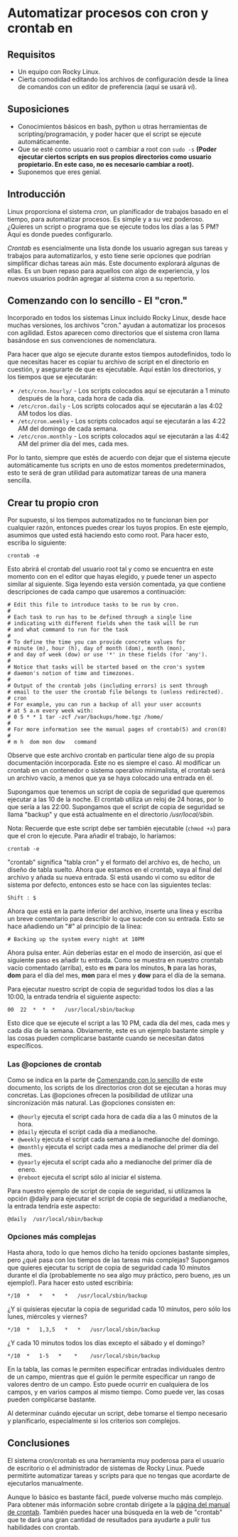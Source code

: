 # Automatizar procesos con cron y crontab en

## Requisitos

* Un equipo con Rocky Linux.
* Cierta comodidad editando los archivos de configuración desde la linea de comandos con un editor de preferencia (aquí se usará _vi_).

## <a name="suposiciones"></a> Suposiciones

* Conocimientos básicos en bash, python u otras herramientas de scripting/programación, y poder hacer que el script se ejecute automáticamente.
* Que se esté como usuario root o cambiar a root con `sudo -s` **(Poder ejecutar ciertos scripts en sus propios directorios como usuario propietario. En este caso, no es necesario cambiar a root).**
* Suponemos que eres genial.

## Introducción

Linux proporciona el sistema _cron_, un planificador de trabajos basado en el tiempo, para automatizar procesos. Es simple y a su vez poderoso. ¿Quieres un script o programa que se ejecute todos los días a las 5 PM? Aquí es donde puedes configurarlo.

_Crontab_ es esencialmente una lista donde los usuario agregan sus tareas y trabajos para automatizarlos, y esto tiene serie opciones que podrían simplificar dichas tareas aún más. Este documento explorará algunas de ellas. Es un buen repaso para aquellos con algo de experiencia, y los nuevos usuarios podrán agregar al sistema cron a su repertorio.

## <a name="Comenzando con lo sencillo"></a> Comenzando con lo sencillo - El "cron."

Incorporado en todos los sistemas Linux incluido Rocky Linux, desde hace muchas versiones, los archivos "cron." ayudan a automatizar los procesos con agilidad. Estos aparecen como directorios que el sistema cron llama basándose en sus convenciones de nomenclatura.

Para hacer que algo se ejecute durante estos tiempos autodefinidos, todo lo que necesitas hacer es copiar tu archivo de script en el directorio en cuestión, y asegurarte de que es ejecutable. Aquí están los directorios, y los tiempos que se ejecutarán:

* `/etc/cron.hourly/` - Los scripts colocados aquí se ejecutarán a 1 minuto después de la hora, cada hora de cada día.
* `/etc/cron.daily` - Los scripts colocados aquí se ejecutarán a las 4:02 AM todos los días.
* `/etc/cron.weekly` - Los scripts colocados aquí se ejecutarán a las 4:22 AM del domingo de cada semana.
* `/etc/cron.monthly` - Los scripts colocados aquí se ejecutarán a las 4:42 AM del primer día del mes, cada mes.

Por lo tanto, siempre que estés de acuerdo con dejar que el sistema ejecute automáticamente tus scripts en uno de estos momentos predeterminados, esto te será de gran utilidad para automatizar tareas de una manera sencilla.

## Crear tu propio cron

Por supuesto, si los tiempos automatizados no te funcionan bien por cualquier razón, entonces puedes crear los tuyos propios. En este ejemplo, asumimos que usted está haciendo esto como root. Para hacer esto, escriba lo siguiente:

`crontab -e`

Esto abrirá el crontab del usuario root tal y como se encuentra en este momento con en el editor que hayas elegido, y puede tener un aspecto similar al siguiente. Siga leyendo esta versión comentada, ya que contiene descripciones de cada campo que usaremos a continuación:

```
# Edit this file to introduce tasks to be run by cron.
# 
# Each task to run has to be defined through a single line
# indicating with different fields when the task will be run
# and what command to run for the task
# 
# To define the time you can provide concrete values for
# minute (m), hour (h), day of month (dom), month (mon),
# and day of week (dow) or use '*' in these fields (for 'any').
# 
# Notice that tasks will be started based on the cron's system
# daemon's notion of time and timezones.
# 
# Output of the crontab jobs (including errors) is sent through
# email to the user the crontab file belongs to (unless redirected).
# cron
# For example, you can run a backup of all your user accounts
# at 5 a.m every week with:
# 0 5 * * 1 tar -zcf /var/backups/home.tgz /home/
# 
# For more information see the manual pages of crontab(5) and cron(8)
# 
# m h  dom mon dow   command
```

Observe que este archivo crontab en particular tiene algo de su propia documentación incorporada. Este no es siempre el caso. Al modificar un crontab en un contenedor o sistema operativo minimalista, el crontab será un archivo vacío, a menos que ya se haya colocado una entrada en él.

Supongamos que tenemos un script de copia de seguridad que queremos ejecutar a las 10 de la noche. El crontab utiliza un reloj de 24 horas, por lo que sería a las 22:00. Supongamos que el script de copia de seguridad se llama "backup" y que está actualmente en el directorio _/usr/local/sbin_. 

Nota: Recuerde que este script debe ser también ejecutable (`chmod +x`) para que el cron lo ejecute. Para añadir el trabajo, lo haríamos:

`crontab -e`

"crontab" significa "tabla cron" y el formato del archivo es, de hecho, un diseño de tabla suelto. Ahora que estamos en el crontab, vaya al final del archivo y añada su nueva entrada. Si está usando vi como su editor de sistema por defecto, entonces esto se hace con las siguientes teclas:

`Shift : $`

Ahora que está en la parte inferior del archivo, inserte una línea y escriba un breve comentario para describir lo que sucede con su entrada. Esto se hace añadiendo un "#" al principio de la línea:

`# Backing up the system every night at 10PM`

Ahora pulsa enter. Aún deberías estar en el modo de inserción, así que el siguiente paso es añadir tu entrada. Como se muestra en nuestro crontab vacío comentado (arriba), esto es **m** para los minutos, **h** para las horas, **dom** para el día del mes, **mon** para el mes y **dow** para el día de la semana. 

Para ejecutar nuestro script de copia de seguridad todos los días a las 10:00, la entrada tendría el siguiente aspecto:

`00  22  *  *  *   /usr/local/sbin/backup`

Esto dice que se ejecute el script a las 10 PM, cada día del mes, cada mes y cada día de la semana. Obviamente, este es un ejemplo bastante simple y las cosas pueden complicarse bastante cuando se necesitan datos específicos.

### Las @opciones de crontab

Como se indica en la parte de [Comenzando con lo sencillo](##-comenzando-con-lo-sencillo) de este documento, los scripts de los directorios cron dot se ejecutan a horas muy concretas. Las @opciones ofrecen la posibilidad de utilizar una sincronización más natural. Las @opciones consisten en:

* `@hourly` ejecuta el script cada hora de cada día a las 0 minutos de la hora.
* `@daily` ejecuta el script cada día a medianoche.
* `@weekly` ejecuta el script cada semana a la medianoche del domingo.
* `@monthly` ejecuta el script cada mes a medianoche del primer día del mes.
* `@yearly` ejecuta el script cada año a medianoche del primer día de enero.
* `@reboot` ejecuta el script sólo al iniciar el sistema.

Para nuestro ejemplo de script de copia de seguridad, si utilizamos la opción @daily para ejecutar el script de copia de seguridad a medianoche, la entrada tendría este aspecto:

`@daily  /usr/local/sbin/backup`

### Opciones más complejas

Hasta ahora, todo lo que hemos dicho ha tenido opciones bastante simples, pero ¿qué pasa con los tiempos de las tareas más complejas? Supongamos que quieres ejecutar tu script de copia de seguridad cada 10 minutos durante el día (probablemente no sea algo muy práctico, pero bueno, ¡es un ejemplo!). Para hacer esto usted escribiría:

`*/10  *   *   *   *   /usr/local/sbin/backup`

¿Y si quisieras ejecutar la copia de seguridad cada 10 minutos, pero sólo los lunes, miércoles y viernes?

`*/10  *   1,3,5   *   *   /usr/local/sbin/backup`

¿Y cada 10 minutos todos los días excepto el sábado y el domingo?

`*/10  *   1-5   *    *    /usr/local/sbin/backup`

En la tabla, las comas le permiten especificar entradas individuales dentro de un campo, mientras que el guión le permite especificar un rango de valores dentro de un campo. Esto puede ocurrir en cualquiera de los campos, y en varios campos al mismo tiempo. Como puede ver, las cosas pueden complicarse bastante. 

Al determinar cuándo ejecutar un script, debe tomarse el tiempo necesario y planificarlo, especialmente si los criterios son complejos.

## Conclusiones

El sistema cron/crontab es una herramienta muy poderosa para el usuario de escritorio o el administrador de sistemas de Rocky Linux. Puede permitirte automatizar tareas y scripts para que no tengas que acordarte de ejecutarlos manualmente. 

Aunque lo básico es bastante fácil, puede volverse mucho más complejo. Para obtener más información sobre crontab dirígete a la [página del manual de crontab](https://man7.org/linux/man-pages/man5/crontab.5.html). También puedes hacer una búsqueda en la web de "crontab" que te dará una gran cantidad de resultados para ayudarte a pulír tus habilidades con crontab.
